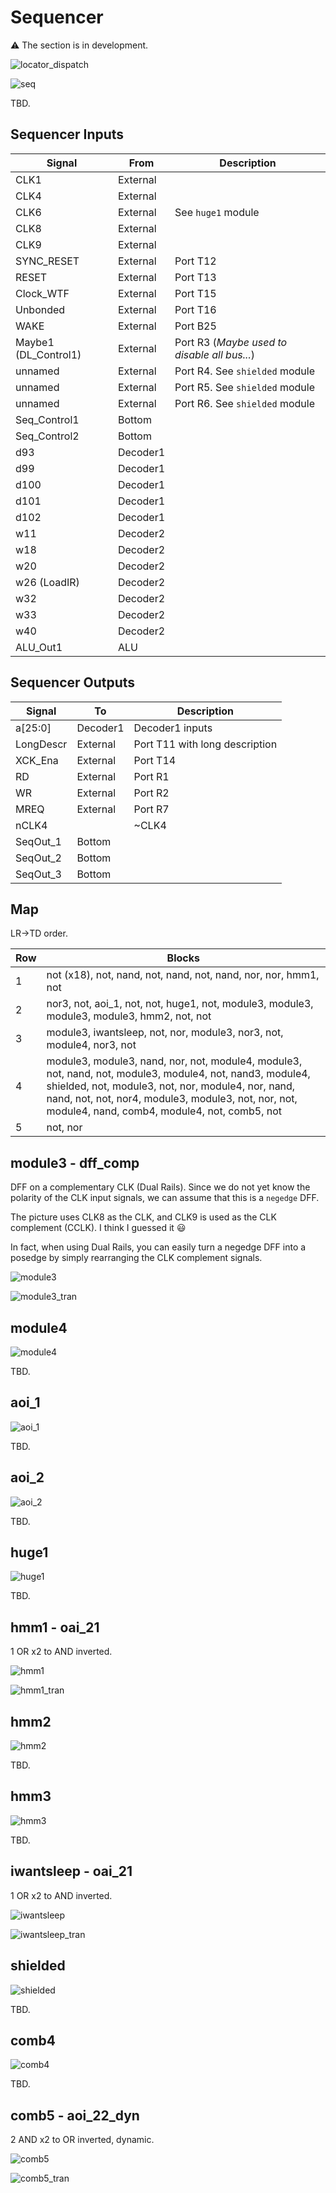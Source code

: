 # Sequencer

:warning: The section is in development.

![locator_dispatch](/imgstore/locator_dispatch.png)

![seq](/imgstore/seq.jpg)

TBD.

## Sequencer Inputs

|Signal|From|Description|
|---|---|---|
|CLK1|External| |
|CLK4|External| |
|CLK6|External|See `huge1` module|
|CLK8|External| |
|CLK9|External| |
|SYNC_RESET|External|Port T12|
|RESET|External|Port T13|
|Clock_WTF|External|Port T15|
|Unbonded|External|Port T16|
|WAKE|External|Port B25|
|Maybe1 (DL_Control1)|External|Port R3 (_Maybe used to disable all bus..._)|
|unnamed|External|Port R4. See `shielded` module|
|unnamed|External|Port R5. See `shielded` module|
|unnamed|External|Port R6. See `shielded` module|
|Seq_Control1|Bottom| |
|Seq_Control2|Bottom| |
|d93|Decoder1| |
|d99|Decoder1| |
|d100|Decoder1| |
|d101|Decoder1| |
|d102|Decoder1| |
|w11|Decoder2| |
|w18|Decoder2| |
|w20|Decoder2| |
|w26 (LoadIR)|Decoder2| |
|w32|Decoder2| |
|w33|Decoder2| |
|w40|Decoder2| |
|ALU_Out1|ALU| |

## Sequencer Outputs

|Signal|To|Description|
|---|---|---|
|a\[25:0\]|Decoder1|Decoder1 inputs|
|LongDescr|External|Port T11 with long description|
|XCK_Ena|External|Port T14|
|RD|External|Port R1|
|WR|External|Port R2|
|MREQ|External|Port R7|
|nCLK4| |~CLK4|
|SeqOut_1|Bottom| |
|SeqOut_2|Bottom| |
|SeqOut_3|Bottom| |

## Map

LR->TD order.

|Row|Blocks|
|---|---|
|1|not (x18), not, nand, not, nand, not, nand, nor, nor, hmm1, not|
|2|nor3, not, aoi_1, not, not, huge1, not, module3, module3, module3, module3, hmm2, not, not|
|3|module3, iwantsleep, not, nor, module3, nor3, not, module4, nor3, not|
|4|module3, module3, nand, nor, not, module4, module3, not, nand, not, module3, module4, not, nand3, module4, shielded, not, module3, not, nor, module4, nor, nand, nand, not, not, nor4, module3, module3, not, nor, not, module4, nand, comb4, module4, not, comb5, not|
|5|not, nor|

## module3 - dff_comp

DFF on a complementary CLK (Dual Rails). Since we do not yet know the polarity of the CLK input signals, we can assume that this is a `negedge` DFF.

The picture uses CLK8 as the CLK, and CLK9 is used as the CLK complement (CCLK). I think I guessed it :smiley:

In fact, when using Dual Rails, you can easily turn a negedge DFF into a posedge by simply rearranging the CLK complement signals.

![module3](/imgstore/modules/module3.jpg)

![module3_tran](/imgstore/modules/module3_tran.jpg)

## module4

![module4](/imgstore/modules/module4.jpg)

TBD.

## aoi_1

![aoi_1](/imgstore/modules/aoi_1.jpg)

TBD.

## aoi_2

![aoi_2](/imgstore/modules/aoi_2.jpg)

TBD.

## huge1

![huge1](/imgstore/modules/huge1.jpg)

TBD.

## hmm1 - oai_21

1 OR x2 to AND inverted.

![hmm1](/imgstore/modules/hmm1.jpg)

![hmm1_tran](/imgstore/modules/hmm1_tran.jpg)

## hmm2

![hmm2](/imgstore/modules/hmm2.jpg)

TBD.

## hmm3

![hmm3](/imgstore/modules/hmm3.jpg)

TBD.

## iwantsleep - oai_21

1 OR x2 to AND inverted.

![iwantsleep](/imgstore/modules/iwantsleep.jpg)

![iwantsleep_tran](/imgstore/modules/iwantsleep_tran.jpg)

## shielded

![shielded](/imgstore/modules/shielded.jpg)

TBD.

## comb4

![comb4](/imgstore/modules/comb4.jpg)

TBD.

## comb5 - aoi_22_dyn

2 AND x2 to OR inverted, dynamic.

![comb5](/imgstore/modules/comb5.jpg)

![comb5_tran](/imgstore/modules/comb5_tran.jpg)
